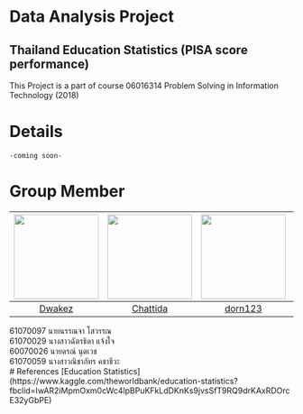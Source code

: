 # Data Analysis Project
## Thailand Education Statistics (PISA score performance)
This Project is a part of course 06016314 Problem Solving in Information Technology (2018)
# Details
```
-coming soon-
```
# Group Member
<table>
<thead>
<tr>
<th align="center"><a target="_blank" rel="noopener noreferrer" href="/Dwakez/Thailand-PISA-Score-Performance/blob/master/Profile/ja.jpg"><img src="/Dwakez/Thailand-PISA-Score-Performance/raw/master/Profile/ja.jpg" width="150px" height="150px" style="max-width:100%;"></a></th>
<th align="center"><a target="_blank" rel="noopener noreferrer" href="/Dwakez/Thailand-PISA-Score-Performance/blob/master/Profile/nipnew.jpg"><img src="/Dwakez/Thailand-PISA-Score-Performance/raw/master/Profile/nipnew.jpg" width="150px" height="150px" style="max-width:100%;"></a></th>
<th align="center"><a target="_blank" rel="noopener noreferrer" href="/Dwakez/Thailand-PISA-Score-Performance/blob/master/Profile/don.png"><img src="/Dwakez/Thailand-PISA-Score-Performance/raw/master/Profile/don.png" width="150px" height="150px" style="max-width:100%;"></a></th>
<th align="center"><a target="_blank" rel="noopener noreferrer" href="/Dwakez/Thailand-PISA-Score-Performance/blob/master/Profile/pang.jpg"><img src="/Dwakez/Thailand-PISA-Score-Performance/raw/master/Profile/pang.jpg" width="150px" height="150px" style="max-width:100%;"></a></th>
</tr>
</thead>
<tbody>
<tr>
<td align="center"><a href="https://github.com/Dwakez">Dwakez</a></td>
<td align="center"><a href="https://github.com/Chattida">Chattida</a></td>
<td align="center"><a href="https://github.com/dorn123">dorn123</a></td>
<td align="center"><a href="https://github.com/Khunpanggg">Khunpanggg</a></td>
</tr>
</tbody>
</table>
61070097  นายนรรณจา โสวรรณ<br/>
61070029  นางสาวฉัตรธิดา แจ้งใจ<br/>
60070026  นายดรณ์ นุตเวช<br/>
61070059  นางสาวณิชาภัทร คชาชีวะ<br/>
# References
[Education Statistics](https://www.kaggle.com/theworldbank/education-statistics?fbclid=IwAR2iMpmOxm0cWc4lpBPuKFkLdDKnKs9jvsSfT9RQ9drKAxRDOrcE32yGbPE)
